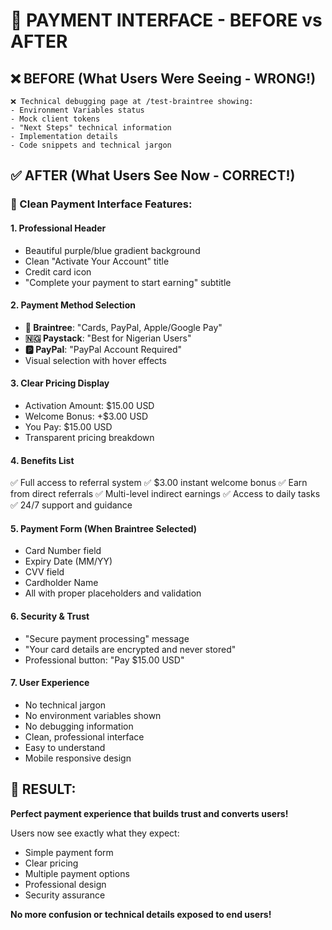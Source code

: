 # 🎯 PAYMENT INTERFACE - BEFORE vs AFTER

## ❌ BEFORE (What Users Were Seeing - WRONG!)

```
❌ Technical debugging page at /test-braintree showing:
- Environment Variables status
- Mock client tokens
- "Next Steps" technical information
- Implementation details
- Code snippets and technical jargon
```

## ✅ AFTER (What Users See Now - CORRECT!)

### 🎨 Clean Payment Interface Features:

#### 1. **Professional Header**

- Beautiful purple/blue gradient background
- Clean "Activate Your Account" title
- Credit card icon
- "Complete your payment to start earning" subtitle

#### 2. **Payment Method Selection**

- **🔷 Braintree**: "Cards, PayPal, Apple/Google Pay"
- **🇳🇬 Paystack**: "Best for Nigerian Users"
- **🅿️ PayPal**: "PayPal Account Required"
- Visual selection with hover effects

#### 3. **Clear Pricing Display**

- Activation Amount: $15.00 USD
- Welcome Bonus: +$3.00 USD
- You Pay: $15.00 USD
- Transparent pricing breakdown

#### 4. **Benefits List**

✅ Full access to referral system
✅ $3.00 instant welcome bonus
✅ Earn from direct referrals
✅ Multi-level indirect earnings
✅ Access to daily tasks
✅ 24/7 support and guidance

#### 5. **Payment Form** (When Braintree Selected)

- Card Number field
- Expiry Date (MM/YY)
- CVV field
- Cardholder Name
- All with proper placeholders and validation

#### 6. **Security & Trust**

- "Secure payment processing" message
- "Your card details are encrypted and never stored"
- Professional button: "Pay $15.00 USD"

#### 7. **User Experience**

- No technical jargon
- No environment variables shown
- No debugging information
- Clean, professional interface
- Easy to understand
- Mobile responsive design

## 🎯 RESULT:

**Perfect payment experience that builds trust and converts users!**

Users now see exactly what they expect:

- Simple payment form
- Clear pricing
- Multiple payment options
- Professional design
- Security assurance

**No more confusion or technical details exposed to end users!**
